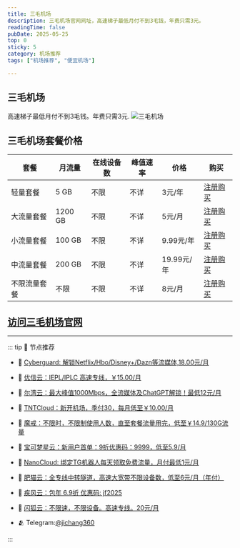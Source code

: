```yaml
---
title: 三毛机场
description: 三毛机场官网网址，高速梯子最低月付不到3毛钱，年费只需3元。
readingTime: false
pubDate: 2025-05-25
top: 0
sticky: 5
category: 机场推荐
tags: ["机场推荐", "便宜机场"]

---
```

## 三毛机场
高速梯子最低月付不到3毛钱。年费只需3元.
![三毛机场](/assets/sanmao.jpg "三毛机场")
## 三毛机场套餐价格
| 套餐 | 月流量 | 在线设备数 | 峰值速率 | 价格 | 购买 |
| --- | --- | --- | --- | --- | --- |
| 轻量套餐 | 5 GB | 不限 | 不详 | 3元/年 | [注册购买](https://gw-1.xn--ehqx7tcnnope.com/#/register?code=AdIdGx8O) |
| 大流量套餐 | 1200 GB | 不限 |不详 | 5元/月 | [注册购买](https://gw-1.xn--ehqx7tcnnope.com/#/register?code=AdIdGx8O) |
| 小流量套餐 | 100 GB | 不限 | 不详 | 9.99元/年 |  [注册购买](https://gw-1.xn--ehqx7tcnnope.com/#/register?code=AdIdGx8O) |
| 中流量套餐 | 200 GB | 不限 | 不详 | 19.99元/年 |  [注册购买](https://gw-1.xn--ehqx7tcnnope.com/#/register?code=AdIdGx8O) |
|不限流量套餐 | 不限 | 不限 | 不详 | 8元/月 |  [注册购买](https://gw-1.xn--ehqx7tcnnope.com/#/register?code=AdIdGx8O) |
[访问三毛机场官网](https://gw-1.xn--ehqx7tcnnope.com/#/register?code=AdIdGx8O)
---------
---------
::: tip 🎉 节点推荐
- 🚀 [Cyberguard: 解锁Netflix/Hbo/Disney+/Dazn等流媒体,18.00元/月](https://www.cyberguard.best/#/register?code=XsreC0T5)<br>
- 🚀 [优信云：IEPL/IPLC 高速专线，￥15.00/月](https://www.优信云.com/#/register?code=JRtE5uIV)<br>
- 🚀 [尔湾云：最大峰值1000Mbps，全流媒体及ChatGPT解锁！最低12元/月](https://erwan6.net/auth/register?code=BoObCd)<br>
- 🚀 [TNTCloud：新开机场，季付30，每月低至￥10.00/月](https://haibing822.tntvipaff.cc/#/register?code=GtjJVgml)<br>
- 🚀 [魔戒：不限时，不限制使用人数，直至套餐流量用完，低至￥14.9/130G流量](https://mojie.app/#/register?code=sSdtPtLo)<br>
- 🚀 [宝可梦星云：新用户首单：9折优惠码：9999，低至5.9/月 ](https://love.521pokemon.com/register?code=56ERkkxp)<br>
- 🚀 [NanoCloud: 绑定TG机器人每天领取免费流量，月付最低1元/月](https://edu.uodoo.bid/auth/register?code=JMiOQDHf)<br>
- 🚀 [肥猫云：全专线中转隧道，高速大宽带不限设备数，低至6元/月（年付）](https://fchb1188.fcvipaff.cc/register?aff=X1vZd2wf)<br>
- 🚀 [疾风云：包年 6.9折 优惠码: jf2025](https://homes.tr25.cn?code=ReCm)<br>
- 🚀 [闪狐云：不限速，不限设备。高速专线。20元/月](https://inv02.ffaff.cc/register?aff=WQApz2pv)

- 🫂 Telegram:[@jichang360](https://t.me/jichang360)

:::
